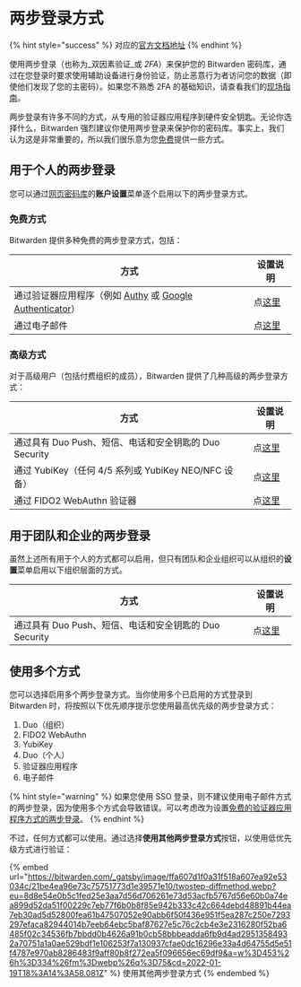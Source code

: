 # 两步登录方式

{% hint style="success" %}
对应的[官方文档地址](https://bitwarden.com/help/article/setup-two-step-login/)
{% endhint %}

使用两步登录（也称为_双因素验证_或 _2FA_）来保护您的 Bitwarden 密码库，通过在您登录时要求使用辅助设备进行身份验证，防止恶意行为者访问您的数据（即使他们发现了您的主密码）。如果您不熟悉 2FA 的基础知识，请查看我们的[现场指南](field-guide-for-two-step-login.md)。

两步登录有许多不同的方式，从专用的验证器应用程序到硬件安全钥匙。无论你选择什么，Bitwarden 强烈建议你使用两步登录来保护你的密码库。事实上，我们认为这是非常重要的，所以我们很乐意为您[免费](two-step-login-methods.md#free-methods)提供一些方式。

## 用于个人的两步登录 <a href="#two-step-login-for-individuals" id="two-step-login-for-individuals"></a>

您可以通过[网页密码库](../getting-started/getting-started-webvault.md)的**账户设置**菜单逐个启用以下的两步登录方式。

### 免费方式 <a href="#free-methods" id="free-methods"></a>

Bitwarden 提供多种免费的两步登录方式，包括：

| 方式                                                                                                                                | 设置说明                                                    |
| --------------------------------------------------------------------------------------------------------------------------------- | ------------------------------------------------------- |
| 通过验证器应用程序（例如 [Authy](https://authy.com/) 或 [Google Authenticator](https://support.google.com/accounts/answer/1066447?hl=zh-Hans)） | 点[这里](setup-guides/two-step-login-via-authenticator.md) |
| 通过电子邮件                                                                                                                            | 点[这里](setup-guides/two-step-login-via-email.md)         |

### 高级方式 <a href="#premium-methods" id="premium-methods"></a>

对于高级用户（包括付费组织的成员），Bitwarden 提供了几种高级的两步登录方式：

| 方式                                        | 设置说明                                                     |
| ----------------------------------------- | -------------------------------------------------------- |
| 通过具有 Duo Push、短信、电话和安全钥匙的 Duo Security    | 点[这里](setup-guides/two-step-login-via-duo.md)            |
| 通过 YubiKey（任何 4/5 系列或 YubiKey NEO/NFC 设备） | 点[这里](setup-guides/two-step-login-via-yubikey.md)        |
| 通过 FIDO2 WebAuthn 验证器                     | 点[这里](setup-guides/two-step-login-via-fido2-webauthn.md) |

## 用于团队和企业的两步登录 <a href="#two-step-login-for-teams-and-enterprise" id="two-step-login-for-teams-and-enterprise"></a>

虽然上述所有用于个人的方式都可以启用，但只有团队和企业组织可以从组织的**设置**菜单启用以下组织层面的方式。

| 方式                                     | 设置说明                                          |
| -------------------------------------- | --------------------------------------------- |
| 通过具有 Duo Push、短信、电话和安全钥匙的 Duo Security | 点[这里](setup-guides/two-step-login-via-duo.md) |

## 使用多个方式 <a href="#using-multiple-methods" id="using-multiple-methods"></a>

您可以选择启用多个两步登录方式。当你使用多个已启用的方式登录到 Bitwarden 时，将按照以下优先顺序提示您使用最高优先级的两步登录方式：

1. Duo（组织）
2. FIDO2 WebAuthn
3. YubiKey
4. Duo（个人）
5. 验证器应用程序
6. 电子邮件

{% hint style="warning" %}
如果您使用 SSO 登录，则不建议使用电子邮件方式的两步登录，因为使用多个方式会导致错误。可以考虑改为设置[免费的验证器应用程序方式的两步登录](setup-guides/two-step-login-via-authenticator.md)。
{% endhint %}

不过，任何方式都可以使用。通过选择**使用其他两步登录方式**按钮，以使用低优先级方式进行验证：

{% embed url="https://bitwarden.com/_gatsby/image/ffa607d1f0a31f518a607ea92e53034c/21be4ea96e73c75751773d1e39571e10/twostep-diffmethod.webp?eu=8d8e54e0b5c1fed25e3aa7d56d706261e73d53acfb5767d56e60b0a74ea899d52da51f00229c7eb77f6b0b8f85e942b333c42c664debd48891b44ea7eb30ad5d52800fea61b47507052e90abb6f50f436e951f5ea287c250e7293297efaca82944014b7eeb64ebc5baf87627e5c76c2cb4e3e2316280f52ba6485f02c34536fb7bbdd0b4626a91b0cb58bbbeadda6fb9d4ad29513584932a70751a1a0ae529bdf1e106253f7a130937cfae0dc16296e33a4d64755d5e51f4787e970ab8286483f9aff80b8f272ea5f096656ec69df9&a=w%3D453%26h%3D334%26fm%3Dwebp%26q%3D75&cd=2022-01-19T18%3A14%3A58.081Z" %}
使用其他两步登录方式
{% endembed %}
